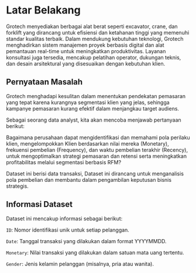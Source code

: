 # Latar Belakang
Grotech menyediakan berbagai alat berat seperti excavator, crane, dan forklift yang dirancang untuk efisiensi dan ketahanan tinggi yang memenuhi standar kualitas terbaik. Dalam mendukung kebutuhan teknologi, Grotech menghadirkan sistem manajemen proyek berbasis digital dan alat pemantauan real-time untuk meningkatkan produktivitas. Layanan konsultasi juga tersedia, mencakup pelatihan operator, dukungan teknis, dan desain arsitektural yang disesuaikan dengan kebutuhan klien.

## Pernyataan Masalah
Grotech menghadapi kesulitan dalam menentukan pendekatan pemasaran yang tepat karena kurangnya segmentasi klien yang jelas, sehingga kampanye pemasaran kurang efektif dalam menjangkau target audiens.

Sebagai seorang data analyst, kita akan mencoba menjawab pertanyaan berikut:

Bagaimana perusahaan dapat mengidentifikasi dan memahami pola perilaku klien, mengelompokkan Klien berdasarkan nilai mereka (Monetary), frekuensi pembelian (Frequency), dan waktu pembelian terakhir (Recency), untuk mengoptimalkan strategi pemasaran dan retensi serta meningkatkan profitabilitas melalui segmentasi berbasis RFM?

Dataset ini berisi data transaksi, Dataset ini dirancang untuk menganalisis pola pembelian dan membantu dalam pengambilan keputusan bisnis strategis.

## Informasi Dataset

Dataset ini mencakup informasi sebagai berikut:

`ID`: Nomor identifikasi unik untuk setiap pelanggan.

`Date`: Tanggal transaksi yang dilakukan dalam format YYYYMMDD.

`Monetary`: Nilai transaksi yang dilakukan dalam satuan mata uang tertentu.

`Gender`: Jenis kelamin pelanggan (misalnya, pria atau wanita).
